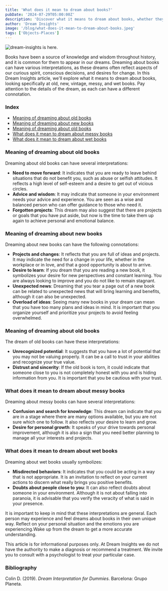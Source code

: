 ```yaml
---
title: 'What does it mean to dream about books?'
pubDate: '2024-07-29T05:00:00Z'
description: 'Discover what it means to dream about books, whether they are old, new, antique, messy, or wet. Explore how these dreams reflect your desires for change, personal growth, and relationship evaluation.'
author: 'Dream Insights'
image: '/blog/what-does-it-mean-to-dream-about-books.jpeg'
tags: ['Objects-Places']
---
```


![dream-insights is here.](/blog/what-does-it-mean-to-dream-about-books.jpeg)

Books have been a source of knowledge and wisdom throughout history, and it is common for them to appear in our dreams. Dreaming about books can have various interpretations, as these dreams often reflect aspects of our curious spirit, conscious decisions, and desires for change. In this Dream Insights article, we'll explore what it means to dream about books, looking specifically at old, new, vintage, messy, and wet books. Pay attention to the details of the dream, as each can have a different connotation.

### Index

- [Meaning of dreaming about old books](#meaning-of-dreaming-about-old-books)
- [Meaning of dreaming about new books](#meaning-of-dreaming-about-new-books)
- [Meaning of dreaming about old books](#meaning-of-dreaming-about-old-books)
- [What does it mean to dream about messy books](#what-does-it-mean-to-dream-about-messy-books)
- [What does it mean to dream about wet books](#what-does-it-mean-to-dream-about-wet-books)

### Meaning of dreaming about old books

Dreaming about old books can have several interpretations:

- **Need to move forward**: It indicates that you are ready to leave behind situations that do not benefit you, such as abuse or selfish attitudes. It reflects a high level of self-esteem and a desire to get out of vicious circles.
- **Advice and wisdom**: It may indicate that someone in your environment needs your advice and experience. You are seen as a wise and balanced person who can offer guidance to those who need it.
- **Forgotten projects**: This dream may also suggest that there are projects or goals that you have put aside, but now is the time to take them up again to achieve personal and emotional balance.

### Meaning of dreaming about new books

Dreaming about new books can have the following connotations:

- **Projects and changes**: It reflects that you are full of ideas and projects. It may indicate the need for a change in your life, whether in the workplace or in love, and that a good opportunity is about to arrive.
- **Desire to learn**: If you dream that you are reading a new book, it symbolizes your desire for new perspectives and constant learning. You are always looking to improve and you do not like to remain stagnant.
- **Unexpected news**: Dreaming that you tear a page out of a new book can be related to unexpected news that will bring learning and benefits, although it can also be unexpected.
- **Overload of ideas**: Seeing many new books in your dream can mean that you have too many plans and ideas in mind. It is important that you organize yourself and prioritize your projects to avoid feeling overwhelmed.

### Meaning of dreaming about old books

The dream of old books can have these interpretations:

- **Unrecognized potential**: It suggests that you have a lot of potential that you may not be valuing properly. It can be a call to trust in your abilities and recognize your true value.
- **Distrust and sincerity**: If the old book is torn, it could indicate that someone close to you is not completely honest with you and is hiding information from you. It is important that you be cautious with your trust.

### What does it mean to dream about messy books

Dreaming about messy books can have several interpretations:

- **Confusion and search for knowledge**: This dream can indicate that you are in a stage where there are many options available, but you are not sure which one to follow. It also reflects your desire to learn and grow.
- **Desire for personal growth**: It speaks of your drive towards personal improvement, although it is also a sign that you need better planning to manage all your interests and projects.

### What does it mean to dream about wet books

Dreaming about wet books usually symbolizes:

- **Misdirected behaviors**: It indicates that you could be acting in a way that is not appropriate. It is an invitation to reflect on your current actions to discern what really brings you positive benefits.
- **Doubts about people close to you**: It can also reflect doubts about someone in your environment. Although it is not about falling into paranoia, it is advisable that you verify the veracity of what is said in your presence.

It is important to keep in mind that these interpretations are general. Each person may experience and feel dreams about books in their own unique way. Reflect on your personal situation and the emotions you are experiencing.Wake up from the dream to get a more accurate understanding.

This article is for informational purposes only. At Dream Insights we do not have the authority to make a diagnosis or recommend a treatment. We invite you to consult with a psychologist to treat your particular case.

### Bibliography

Colin D. (2019). *Dream Interpretation for Dummies*. Barcelona: Grupo Planeta.